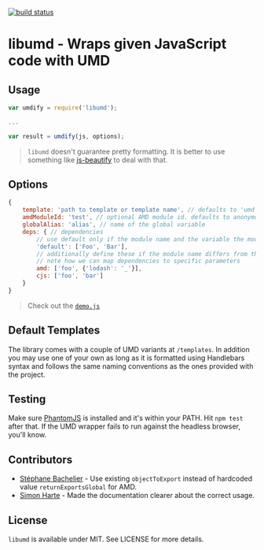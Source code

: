 [![build status](https://secure.travis-ci.org/bebraw/libumd.png)](http://travis-ci.org/bebraw/libumd)

# libumd - Wraps given JavaScript code with UMD

## Usage

```js
var umdify = require('libumd');

...

var result = umdify(js, options);
```

> `libumd` doesn't guarantee pretty formatting. It is better to use something like [js-beautify](https://www.npmjs.com/package/js-beautify) to deal with that.

## Options

```js
{
    template: 'path to template or template name', // defaults to 'umd'
    amdModuleId: 'test', // optional AMD module id. defaults to anonymous (not set)
    globalAlias: 'alias', // name of the global variable
    deps: { // dependencies
        // use default only if the module name and the variable the module will be injected with is the same
        'default': ['Foo', 'Bar'],
        // additionally define these if the module name differs from the variable with which it will be used
        // note how we can map dependencies to specific parameters
        amd: ['foo', {'lodash': '_'}],
        cjs: ['foo', 'bar']
    }
}
```

> Check out the [`demo.js`](https://github.com/bebraw/libumd/blob/master/demo.js)

## Default Templates

The library comes with a couple of UMD variants at `/templates`. In addition you may use one of your own as long as it is formatted using Handlebars syntax and follows the same naming conventions as the ones provided with the project.

## Testing

Make sure [PhantomJS](http://phantomjs.org/) is installed and it's within your PATH. Hit `npm test` after that. If the UMD wrapper fails to run against the headless browser, you'll know.

## Contributors

* [Stéphane Bachelier](https://github.com/stephanebachelier) - Use existing `objectToExport` instead of hardcoded value `returnExportsGlobal` for AMD.
* [Simon Harte](https://github.com/SimonHarte) - Made the documentation clearer about the correct usage.

## License

`libumd` is available under MIT. See LICENSE for more details.

